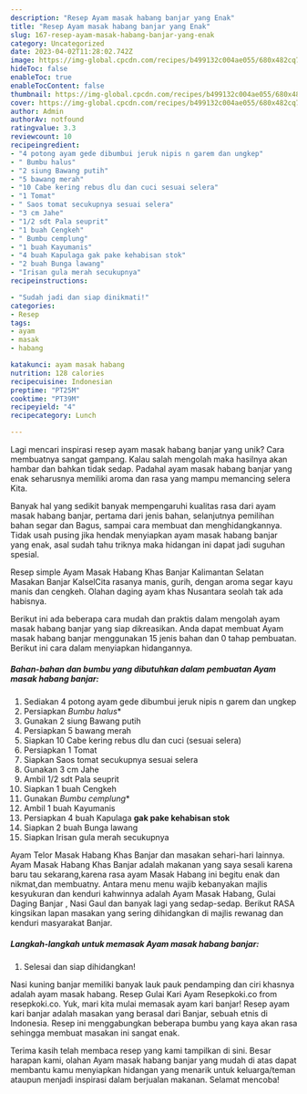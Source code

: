 ```yaml
---
description: "Resep Ayam masak habang banjar yang Enak"
title: "Resep Ayam masak habang banjar yang Enak"
slug: 167-resep-ayam-masak-habang-banjar-yang-enak
category: Uncategorized
date: 2023-04-02T11:28:02.742Z
image: https://img-global.cpcdn.com/recipes/b499132c004ae055/680x482cq70/ayam-masak-habang-banjar-foto-resep-utama.jpg
hideToc: false
enableToc: true
enableTocContent: false
thumbnail: https://img-global.cpcdn.com/recipes/b499132c004ae055/680x482cq70/ayam-masak-habang-banjar-foto-resep-utama.jpg
cover: https://img-global.cpcdn.com/recipes/b499132c004ae055/680x482cq70/ayam-masak-habang-banjar-foto-resep-utama.jpg
author: Admin
authorAv: notfound
ratingvalue: 3.3
reviewcount: 10
recipeingredient:
- "4 potong ayam gede dibumbui jeruk nipis n garem dan ungkep"
- " Bumbu halus"
- "2 siung Bawang putih"
- "5 bawang merah"
- "10 Cabe kering rebus dlu dan cuci sesuai selera"
- "1 Tomat"
- " Saos tomat secukupnya sesuai selera"
- "3 cm Jahe"
- "1/2 sdt Pala seuprit"
- "1 buah Cengkeh"
- " Bumbu cemplung"
- "1 buah Kayumanis"
- "4 buah Kapulaga gak pake kehabisan stok"
- "2 buah Bunga lawang"
- "Irisan gula merah secukupnya"
recipeinstructions:

- "Sudah jadi dan siap dinikmati!"
categories:
- Resep
tags:
- ayam
- masak
- habang

katakunci: ayam masak habang 
nutrition: 128 calories
recipecuisine: Indonesian
preptime: "PT25M"
cooktime: "PT39M"
recipeyield: "4"
recipecategory: Lunch

---
```





Lagi mencari inspirasi resep ayam masak habang banjar yang unik? Cara membuatnya sangat gampang. Kalau salah mengolah maka hasilnya akan hambar dan bahkan tidak sedap. Padahal ayam masak habang banjar yang enak seharusnya memiliki aroma dan rasa yang mampu memancing selera Kita.





Banyak hal yang sedikit banyak mempengaruhi kualitas rasa dari ayam masak habang banjar, pertama dari jenis bahan, selanjutnya pemilihan bahan segar dan Bagus, sampai cara membuat dan menghidangkannya. Tidak usah pusing jika hendak menyiapkan ayam masak habang banjar yang enak,      asal sudah tahu triknya maka hidangan ini dapat jadi suguhan spesial.














Resep simple Ayam Masak Habang Khas Banjar Kalimantan Selatan Masakan Banjar KalselCita rasanya manis, gurih, dengan aroma segar kayu manis dan cengkeh. Olahan daging ayam khas Nusantara seolah tak ada habisnya.






Berikut ini ada beberapa cara mudah dan praktis dalam mengolah ayam masak habang banjar yang siap dikreasikan. Anda dapat membuat Ayam masak habang banjar menggunakan 15 jenis bahan dan 0 tahap pembuatan. Berikut ini cara dalam menyiapkan hidangannya.

<!--inarticleads1-->

##### Bahan-bahan dan bumbu yang dibutuhkan dalam pembuatan Ayam masak habang banjar:

1. Sediakan 4 potong ayam gede dibumbui jeruk nipis n garem dan ungkep
1. Persiapkan  *Bumbu halus**
1. Gunakan 2 siung Bawang putih
1. Persiapkan 5 bawang merah
1. Siapkan 10 Cabe kering rebus dlu dan cuci (sesuai selera)
1. Persiapkan 1 Tomat
1. Siapkan  Saos tomat secukupnya sesuai selera
1. Gunakan 3 cm Jahe
1. Ambil 1/2 sdt Pala seuprit
1. Siapkan 1 buah Cengkeh
1. Gunakan  *Bumbu cemplung**
1. Ambil 1 buah Kayumanis
1. Persiapkan 4 buah Kapulaga **gak pake kehabisan stok**
1. Siapkan 2 buah Bunga lawang
1. Siapkan Irisan gula merah secukupnya


Ayam Telor Masak Habang Khas Banjar dan masakan sehari-hari lainnya. Ayam Masak Habang Khas Banjar adalah makanan yang saya sesali karena baru tau sekarang,karena rasa ayam Masak Habang ini begitu enak dan nikmat,dan membuatny. Antara menu menu wajib kebanyakan majlis kesyukuran dan kenduri kahwinnya adalah Ayam Masak Habang, Gulai Daging Banjar , Nasi Gaul dan banyak lagi yang sedap-sedap. Berikut RASA kingsikan lapan masakan yang sering dihidangkan di majlis rewanag dan kenduri masyarakat Banjar. 

<!--inarticleads2-->

##### Langkah-langkah untuk memasak Ayam masak habang banjar:


1. Selesai dan siap dihidangkan!

Nasi kuning banjar memiliki banyak lauk pauk pendamping dan ciri khasnya adalah ayam masak habang. Resep Gulai Kari Ayam Resepkoki.co from resepkoki.co. Yuk, mari kita mulai memasak ayam kari banjar! Resep ayam kari banjar adalah masakan yang berasal dari Banjar, sebuah etnis di Indonesia. Resep ini menggabungkan beberapa bumbu yang kaya akan rasa sehingga membuat masakan ini sangat enak. 

Terima kasih telah membaca resep yang kami tampilkan di sini. Besar harapan kami, olahan Ayam masak habang banjar yang mudah di atas dapat membantu kamu menyiapkan hidangan yang menarik untuk keluarga/teman ataupun menjadi inspirasi dalam berjualan makanan. Selamat mencoba!
